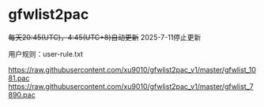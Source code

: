 # gfwlist2pac
~~每天20:45(UTC)，4:45(UTC+8)自动更新~~
2025-7-11停止更新

用户规则：user-rule.txt

https://raw.githubusercontent.com/xu9010/gfwlist2pac_v1/master/gfwlist_1081.pac
https://raw.githubusercontent.com/xu9010/gfwlist2pac_v1/master/gfwlist_7890.pac
